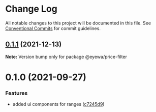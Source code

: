 # Change Log

All notable changes to this project will be documented in this file.
See [Conventional Commits](https://conventionalcommits.org) for commit guidelines.

## [0.1.1](https://github.com/GunjanjainEyewa/fe-core/compare/@eyewa/price-filter@0.1.0...@eyewa/price-filter@0.1.1) (2021-12-13)

**Note:** Version bump only for package @eyewa/price-filter





# 0.1.0 (2021-09-27)


### Features

* added ui components for ranges ([c7245d9](https://github.com/GunjanjainEyewa/fe-core/commit/c7245d9c53e496d880a937aa99d1cdeb2a5d844b))
